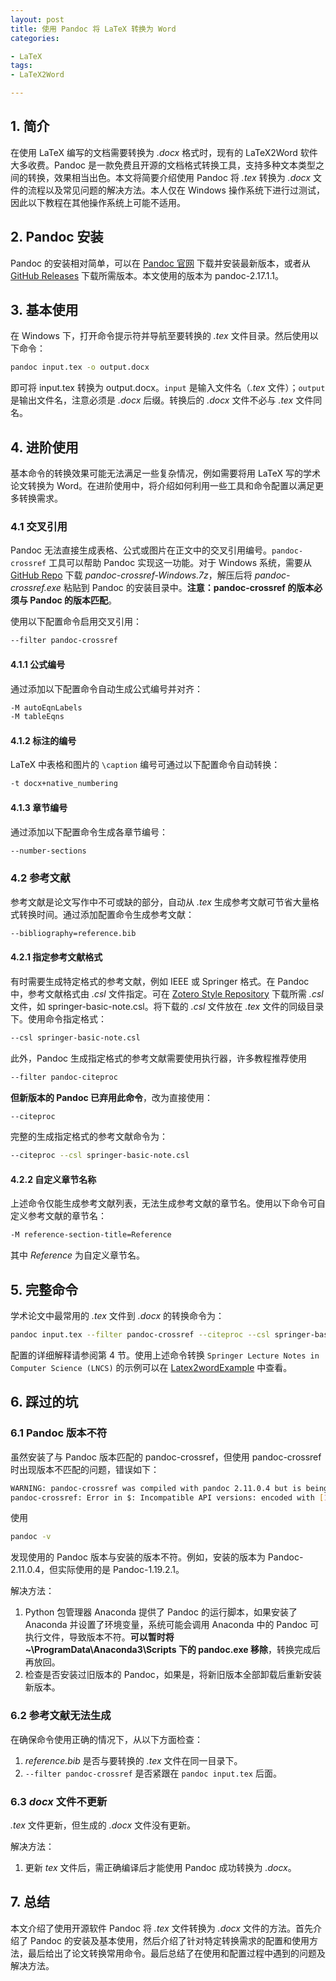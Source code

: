 ```yaml
---
layout: post
title: 使用 Pandoc 将 LaTeX 转换为 Word
categories:

- LaTeX
tags:
- LaTeX2Word

---
```

## 1. 简介

在使用 LaTeX 编写的文档需要转换为 *.docx* 格式时，现有的 LaTeX2Word 软件大多收费。Pandoc 是一款免费且开源的文档格式转换工具，支持多种文本类型之间的转换，效果相当出色。本文将简要介绍使用 Pandoc 将 *.tex* 转换为 *.docx* 文件的流程以及常见问题的解决方法。本人仅在 Windows 操作系统下进行过测试，因此以下教程在其他操作系统上可能不适用。<!-- more -->

## 2. Pandoc 安装

Pandoc 的安装相对简单，可以在 [Pandoc 官网](https://pandoc.org/installing.html) 下载并安装最新版本，或者从 [GitHub Releases](https://github.com/jgm/pandoc/releases/) 下载所需版本。本文使用的版本为 pandoc-2.17.1.1。

## 3. 基本使用

在 Windows 下，打开命令提示符并导航至要转换的 *.tex* 文件目录。然后使用以下命令：

```sh
pandoc input.tex -o output.docx
```

即可将 input.tex 转换为 output.docx。`input` 是输入文件名（*.tex* 文件）；`output` 是输出文件名，注意必须是 *.docx* 后缀。转换后的 *.docx* 文件不必与 *.tex* 文件同名。

## 4. 进阶使用

基本命令的转换效果可能无法满足一些复杂情况，例如需要将用 LaTeX 写的学术论文转换为 Word。在进阶使用中，将介绍如何利用一些工具和命令配置以满足更多转换需求。

### 4.1 交叉引用

Pandoc 无法直接生成表格、公式或图片在正文中的交叉引用编号。`pandoc-crossref` 工具可以帮助 Pandoc 实现这一功能。对于 Windows 系统，需要从 [GitHub Repo](https://github.com/lierdakil/pandoc-crossref/releases) 下载 *pandoc-crossref-Windows.7z*，解压后将 *pandoc-crossref.exe* 粘贴到 Pandoc 的安装目录中。**注意：pandoc-crossref 的版本必须与 Pandoc 的版本匹配**。

使用以下配置命令启用交叉引用：

```sh
--filter pandoc-crossref
```

#### 4.1.1 公式编号

通过添加以下配置命令自动生成公式编号并对齐：

```sh
-M autoEqnLabels
-M tableEqns
```

#### 4.1.2 标注的编号

LaTeX 中表格和图片的 `\caption` 编号可通过以下配置命令自动转换：

```sh
-t docx+native_numbering
```

#### 4.1.3 章节编号

通过添加以下配置命令生成各章节编号：

```sh
--number-sections
```

### 4.2 参考文献

参考文献是论文写作中不可或缺的部分，自动从 *.tex* 生成参考文献可节省大量格式转换时间。通过添加配置命令生成参考文献：

```sh
--bibliography=reference.bib
```

#### 4.2.1 指定参考文献格式

有时需要生成特定格式的参考文献，例如 IEEE 或 Springer 格式。在 Pandoc 中，参考文献格式由 *.csl* 文件指定。可在 [Zotero Style Repository](https://www.zotero.org/styles) 下载所需 *.csl* 文件，如 springer-basic-note.csl。将下载的 *.csl* 文件放在 *.tex* 文件的同级目录下。使用命令指定格式：

```sh
--csl springer-basic-note.csl
```

此外，Pandoc 生成指定格式的参考文献需要使用执行器，许多教程推荐使用

```sh
--filter pandoc-citeproc
```

**但新版本的 Pandoc 已弃用此命令**，改为直接使用：

```sh
--citeproc
```

完整的生成指定格式的参考文献命令为：

```sh
--citeproc --csl springer-basic-note.csl
```

#### 4.2.2 自定义章节名称

上述命令仅能生成参考文献列表，无法生成参考文献的章节名。使用以下命令可自定义参考文献的章节名：

```sh
-M reference-section-title=Reference
```

其中 *Reference* 为自定义章节名。

## 5. 完整命令

学术论文中最常用的 *.tex* 文件到 *.docx* 的转换命令为：

```sh
pandoc input.tex --filter pandoc-crossref --citeproc --csl springer-basic-note.csl --bibliography=reference.bib -M reference-section-title=Reference -M autoEqnLabels -M tableEqns -t docx+native_numbering --number-sections -o output.docx
```

配置的详细解释请参阅第 4 节。使用上述命令转换 `Springer Lecture Notes in Computer Science (LNCS)` 的示例可以在 [Latex2wordExample](https://github.com/xhan97/Latex2WordExample) 中查看。

## 6. 踩过的坑

### 6.1 Pandoc 版本不符

虽然安装了与 Pandoc 版本匹配的 pandoc-crossref，但使用 pandoc-crossref 时出现版本不匹配的问题，错误如下：

```sh
WARNING: pandoc-crossref was compiled with pandoc 2.11.0.4 but is being run through 1.19.2.1. This is not supported. Strange things may (and likely will) happen silently.
pandoc-crossref: Error in $: Incompatible API versions: encoded with [1,17,0,4] but attempted to decode with [1,22].
```

使用

```sh
pandoc -v
```

发现使用的 Pandoc 版本与安装的版本不符。例如，安装的版本为 Pandoc-2.11.0.4，但实际使用的是 Pandoc-1.19.2.1。

解决方法：

1. Python 包管理器 Anaconda 提供了 Pandoc 的运行脚本，如果安装了 Anaconda 并设置了环境变量，系统可能会调用 Anaconda 中的 Pandoc 可执行文件，导致版本不符。**可以暂时将 ~\ProgramData\Anaconda3\Scripts 下的 pandoc.exe 移除**，转换完成后再放回。
2. 检查是否安装过旧版本的 Pandoc，如果是，将新旧版本全部卸载后重新安装新版本。

### 6.2 参考文献无法生成

在确保命令使用正确的情况下，从以下方面检查：

1. *reference.bib* 是否与要转换的 *.tex* 文件在同一目录下。
2. ``--filter pandoc-crossref`` 是否紧跟在 ``pandoc input.tex`` 后面。

### 6.3 *docx* 文件不更新

*.tex* 文件更新，但生成的 *.docx* 文件没有更新。

解决方法：

1. 更新 *tex* 文件后，需正确编译后才能使用 Pandoc 成功转换为 *.docx*。

## 7. 总结

本文介绍了使用开源软件 Pandoc 将 *.tex* 文件转换为 *.docx* 文件的方法。首先介绍了 Pandoc 的安装及基本使用，然后介绍了针对特定转换需求的配置和使用方法，最后给出了论文转换常用命令。最后总结了在使用和配置过程中遇到的问题及解决方法。
